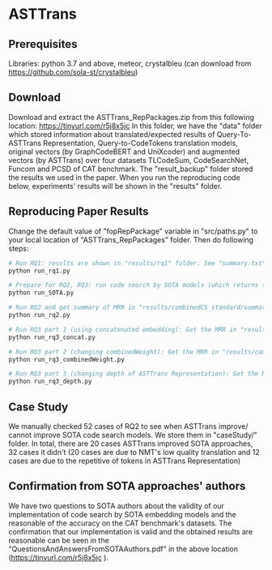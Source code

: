 # ASTTrans

## Prerequisites
Libraries: python 3.7 and above, meteor, crystalbleu (can download from https://github.com/sola-st/crystalbleu)

## Download
Download and extract the ASTTrans_RepPackages.zip from this following location: https://tinyurl.com/r5j8x5jc
In this folder, we have the "data" folder which stored information about translated/expected results of Query-To-ASTTrans Representation, Query-to-CodeTokens translation models, original vectors (by GraphCodeBERT and UniXcoder) and augmented vectors (by ASTTrans) over four datasets TLCodeSum, CodeSearchNet, Funcom and PCSD of CAT benchmark. The "result_backup" folder stored the results we used in the paper. When you run the reproducing code below, experiments' results will be shown in the "results" folder.


## Reproducing Paper Results
Change the default value of "fopRepPackage" variable in "src/paths.py" to your local location of "ASTTrans_RepPackages" folder. Then do following steps:
```bash
# Run RQ1: results are shown in "results/rq1" folder. See "summary.txt" to see results of Table 2.
python run_rq1.py

# Prepare for RQ2, RQ3: run code search by SOTA models (which returns the MRR for 4 datasets and 4 configurations per datasets in "originalCS/summary.txt")
python run_SOTA.py

# Run RQ2 and get summary of MRR in "results/combinedCS_standard/summary.txt". When you substract the results from "combinedCS_standard/summary.txt" by the results from "originalCS/summary.txt", you have the reported EffectMRR shown in Table 3)
python run_rq2.py

# Run RQ3 part 1 (using concatenated embedding): Get the MRR in "results/combinedCS_concat/summary.txt"
python run_rq3_concat.py

# Run RQ3 part 2 (changing combinedWeight): Get the MRR in "results/combinedCS_weight_*/summary.txt"
python run_rq3_combinedWeight.py

# Run RQ3 part 3 (changing depth of ASTTrans Representation): Get the MRR in "results/combinedCS_depth_*/summary.txt"
python run_rq3_depth.py
```
## Case Study
We manually checked 52 cases of RQ2 to see when ASTTrans improve/ cannot improve SOTA code search models. We store them in "caseStudy/" folder. In total, there are 20 cases ASTTrans improved SOTA approaches, 32 cases it didn't (20 cases are due to NMT's low quality translation and 12 cases are due to the repetitive of tokens in ASTTrans Representation)

## Confirmation from SOTA approaches' authors
We have two questions to SOTA authors about the validity of our implementation of code search by SOTA embedding models and the reasonable of the accuracy on the CAT benchmark's datasets. The confirmation that our implementation is valid and the obtained results are reasonable can be seen in the "QuestionsAndAnswersFromSOTAAuthors.pdf" in the above location (https://tinyurl.com/r5j8x5jc ).
